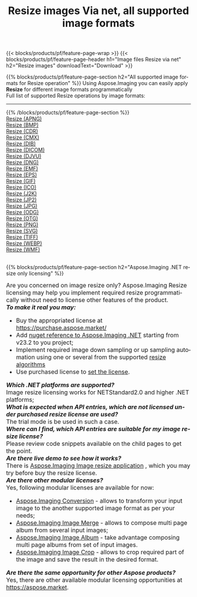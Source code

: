 ﻿---
title: Resize images Via net, all supported image formats 
weight: 3920
url: /net/resize 
lang: en
langdirlevel: 2
locales: zh-hans,ja,it,ru,de,es,fr,nl,id,lt,pl,pt,vi,tr,ko,zh-hant,ar,hi,th,sv,cs,uk,he
description: Using Aspose.Imaging you can easily Resize images Via net
---

{{< blocks/products/pf/feature-page-wrap >}}
{{< blocks/products/pf/feature-page-header h1="Image files Resize via net" h2="Resize images" downloadText="Download" >}}


{{% blocks/products/pf/feature-page-section  h2="All supported image formats for Resize operation" %}}
Using Aspose.Imaging you can easily apply **Resize** for different image formats programmatically
<br/>
Full list of supported Resize operations by image formats:
<hr/>
{{% /blocks/products/pf/feature-page-section %}}
<div class="container-fluid productfamilypage bg-gray">
    <div class="convertypes bg-gray agp-content section">
        <div class="container">
		<div class="row other-converters">
		    <div class='col-md-2 other-converter remove-lp remove-rp'><a href="/imaging/net/resize/apng" >Resize (APNG)</a></div><div class='col-md-2 other-converter remove-lp remove-rp'><a href="/imaging/net/resize/bmp" >Resize (BMP)</a></div><div class='col-md-2 other-converter remove-lp remove-rp'><a href="/imaging/net/resize/cdr" >Resize (CDR)</a></div><div class='col-md-2 other-converter remove-lp remove-rp'><a href="/imaging/net/resize/cmx" >Resize (CMX)</a></div><div class='col-md-2 other-converter remove-lp remove-rp'><a href="/imaging/net/resize/dib" >Resize (DIB)</a></div><div class='col-md-2 other-converter remove-lp remove-rp'><a href="/imaging/net/resize/dicom" >Resize (DICOM)</a></div><div class='col-md-2 other-converter remove-lp remove-rp'><a href="/imaging/net/resize/djvu" >Resize (DJVU)</a></div><div class='col-md-2 other-converter remove-lp remove-rp'><a href="/imaging/net/resize/dng" >Resize (DNG)</a></div><div class='col-md-2 other-converter remove-lp remove-rp'><a href="/imaging/net/resize/emf" >Resize (EMF)</a></div><div class='col-md-2 other-converter remove-lp remove-rp'><a href="/imaging/net/resize/eps" >Resize (EPS)</a></div><div class='col-md-2 other-converter remove-lp remove-rp'><a href="/imaging/net/resize/gif" >Resize (GIF)</a></div><div class='col-md-2 other-converter remove-lp remove-rp'><a href="/imaging/net/resize/ico" >Resize (ICO)</a></div><div class='col-md-2 other-converter remove-lp remove-rp'><a href="/imaging/net/resize/j2k" >Resize (J2K)</a></div><div class='col-md-2 other-converter remove-lp remove-rp'><a href="/imaging/net/resize/jp2" >Resize (JP2)</a></div><div class='col-md-2 other-converter remove-lp remove-rp'><a href="/imaging/net/resize/jpg" >Resize (JPG)</a></div><div class='col-md-2 other-converter remove-lp remove-rp'><a href="/imaging/net/resize/odg" >Resize (ODG)</a></div><div class='col-md-2 other-converter remove-lp remove-rp'><a href="/imaging/net/resize/otg" >Resize (OTG)</a></div><div class='col-md-2 other-converter remove-lp remove-rp'><a href="/imaging/net/resize/png" >Resize (PNG)</a></div><div class='col-md-2 other-converter remove-lp remove-rp'><a href="/imaging/net/resize/svg" >Resize (SVG)</a></div><div class='col-md-2 other-converter remove-lp remove-rp'><a href="/imaging/net/resize/tiff" >Resize (TIFF)</a></div><div class='col-md-2 other-converter remove-lp remove-rp'><a href="/imaging/net/resize/webp" >Resize (WEBP)</a></div><div class='col-md-2 other-converter remove-lp remove-rp'><a href="/imaging/net/resize/wmf" >Resize (WMF)</a></div>
                </div>
        </div>
    </div>
</div>
<br/>

{{% blocks/products/pf/feature-page-section  h2="Aspose.Imaging .NET resize only licensing" %}}
<div style="font-size:16px;">
Are you concerned on image resize only? Aspose.Imaging Resize licensing may help you implement required resize programmatically without need to license other features of the product. <br/> 
<i><b>To make it real you may:</b></i>
<ul>
<li>
Buy  the appropriated license at  <a href="https://purchase.aspose.market/">https://purchase.aspose.market/</a>
</li>
<li>
Add <a href="https://www.nuget.org/packages/Aspose.Imaging">nuget reference to Aspose.Imaging .NET</a> starting from v23.2 to you project;
</li>
<li>
Implement required image down sampling or up sampling automation using one or several from the supported <a href="https://reference.aspose.com/imaging/net/aspose.imaging/resizetype/">resize algorithms</a>
</li>
<li>
Use purchased license to <a href="https://docs.aspose.com/imaging/net/licensing/">set the license</a>.
</li>
</ul>
<i><b>Which .NET platforms are supported?</b></i> <br/>
Image resize licensing works for NETStandard2.0 and higher .NET platforms;<br/>
<i><b>What is expected when API entries, which are not licensed under purchased resize license are used?</b></i><br/>
The trial mode is be used in such a case.<br/>
<i><b>Where can I find, which API entries are suitable for my image resize license?</b></i><br/>
Please review code snippets available on the child pages to get the point.<br/>
<i><b>Are there live demo to see how it works?</b></i><br/>
There is <a href="https://products.aspose.app/imaging/image-resize/">Aspose.Imaging Image resize application</a> , which you may try before buy the resize license.<br/>
<i><b>Are there other modular licenses?</b></i><br/>
Yes, following modular licenses are available for now:<br/>
<ul>
<li>
<a href="https://products.aspose.com/imaging/net/conversion/">Aspose.Imaging Conversion</a> - allows to transform your input image to the another supported image format as per your needs;
</li>
<li>
<a href="https://products.aspose.com/imaging/net/merge/">Aspose.Imaging Image Merge</a> - allows to compose multi page album from several input images;
</li>
<li>
<a href="https://products.aspose.com/imaging/net/merge/">Aspose.Imaging Image Album</a> - take advantage composing multi page albums from set of input images.
</li>
<li>
<a href="https://products.aspose.com/imaging/net/crop/">Aspose.Imaging Image Crop</a> - allows to crop required part of the image and save the result in the desired format.
</li> 
</ul>
<i><b>Are there the same opportunity for other Aspose products?</b></i><br/>
Yes, there are other available modular licensing opportunities at <a href="https://aspose.market">https://aspose.market</a>.
</div>
<br/>
